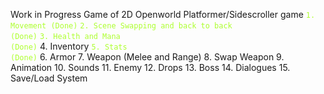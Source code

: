 Work in Progress Game of 2D Openworld Platformer/Sidescroller game
<code style="color : greenyellow">1.	Movement (Done)</code>
<code style="color : greenyellow">2.	Scene Swapping and back to back (Done)</code>
<code style="color : greenyellow">3.	Health and Mana (Done)</code>
4.	Inventory
<code style="color : greenyellow">5.	Stats (Done)</code>
6.	Armor
7.	Weapon (Melee and Range)
8.	Swap Weapon
9.	Animation
10.	Sounds
11.	Enemy
12.	Drops
13.	Boss
14.	Dialogues
15.	Save/Load System

